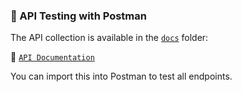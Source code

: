 ### 🧪 API Testing with Postman

The API collection is available in the [`docs`](./docs) folder:

📁 [`API Documentation`](./docs/api_documentation.json)

You can import this into Postman to test all endpoints.
